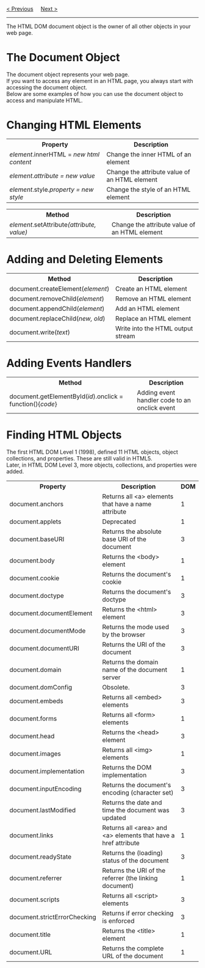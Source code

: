 <a href="/JS/DOM/Methods.md">&lt; Previous</a>
&nbsp;&nbsp;&nbsp;
<a href="/JS/DOM/Elements.md">Next &gt;</a>
<hr>
The HTML DOM document object is the owner of all other objects in your web page.
<h1>The Document Object</h1>
The document object represents your web page.
<br>
If you want to access any element in an HTML page, you always start with accessing the document object.
<br>
Below are some examples of how you can use the document object to access and manipulate HTML.
<h1>Changing HTML Elements</h1>
<table class="ws-table-all notranslate">
  <tr>
    <th>Property</th>
    <th>Description</th>
  </tr>
  <tr>
    <td><em>element</em>.innerHTML = <em>new html content</em></td>
    <td>Change the inner HTML of an element</td>
  </tr>
  <tr>
    <td><em>element</em>.<em>attribute = new value</em></td>
    <td>Change the attribute value of an HTML element</td>
  </tr>
  <tr>
    <td><em>element</em>.style.<em>property = new style</em></td>
    <td>Change the style of an HTML element</td>
  </tr>
</table>
<table class="ws-table-all notranslate">
  <tr>
    <th>Method</th>
    <th>Description</th>
  </tr>
  <tr>
    <td><em>element</em>.setAttribute<em>(attribute, value)</em></td>
    <td>Change the attribute value of an HTML element</td>
  </tr>
</table>
<h1>Adding and Deleting Elements</h1>
<table class="ws-table-all notranslate">
  <tr>
    <th>Method</th>
    <th>Description</th>
  </tr>
  <tr>
    <td>document.createElement(<em>element</em>)</td>
    <td>Create an HTML element</td>
  </tr>
  <tr>
    <td>document.removeChild(<em>element</em>)</td>
    <td>Remove an HTML element</td>
  </tr>
  <tr>
    <td>document.appendChild(<em>element</em>)</td>
    <td>Add an HTML element</td>
  </tr>
  <tr>
    <td>document.replaceChild(<em>new, old</em>)</td>
    <td>Replace an HTML element</td>
  </tr>
  <tr>
    <td>document.write(<em>text</em>)</td>
    <td>Write into the HTML output stream</td>
  </tr>
</table>
<h1>Adding Events Handlers</h1>
<table class="ws-table-all notranslate">
  <tr>
    <th>Method</th>
    <th>Description</th>
  </tr>
  <tr>
    <td>document.getElementById(<em>id</em>).onclick = function(){<em>code</em>}</td>
    <td>Adding event handler code to an onclick event</td>
  </tr>
</table>
<h1>Finding HTML Objects</h1>
The first HTML DOM Level 1 (1998), defined 11 HTML objects, object collections, and properties. These are still valid in HTML5.
<br>
Later, in HTML DOM Level 3, more objects, collections, and properties were added.
<table class="ws-table-all notranslate">
  <tr>
    <th>Property</th>
    <th>Description</th>
    <th>DOM</th>
  </tr>
  <tr>
    <td>document.anchors</td>
    <td>Returns all &lt;a&gt; elements that have a name attribute</td>
    <td>1</td>
  </tr>
  <tr>
    <td>document.applets</td>
    <td><span class="deprecated">Deprecated</span></td>
    <td>1</td>
  </tr>
  <tr>
    <td>document.baseURI</td>
    <td>Returns the absolute base URI of the document</td>
    <td>3</td>
  </tr>
  <tr>
    <td>document.body</td>
    <td>Returns the &lt;body&gt; element </td>
    <td>1</td>
  </tr>
  <tr>
    <td>document.cookie</td>
    <td>Returns the document's cookie</td>
    <td>1</td>
  </tr>
  <tr>
    <td>document.doctype</td>
    <td>Returns the document's doctype</td>
    <td>3</td>
  </tr>
  <tr>
    <td>document.documentElement</td>
    <td>Returns the &lt;html&gt; element </td>
    <td>3</td>
  </tr>
  <tr>
    <td>document.documentMode</td>
    <td>Returns the mode used by the browser</td>
    <td>3</td>
  </tr>
  <tr>
    <td>document.documentURI</td>
    <td>Returns the URI of the document </td>
    <td>3</td>
  </tr>
  <tr>
    <td>document.domain</td>
    <td>Returns the domain name of the document server </td>
    <td>1</td>
  </tr>
  <tr>
    <td>document.domConfig</td>
    <td><span class="deprecated">Obsolete.</span></td>
    <td>3</td>
  </tr>
  <tr>
    <td>document.embeds</td>
    <td>Returns all &lt;embed&gt; elements</td>
    <td>3</td>
  </tr>
  <tr>
    <td>document.forms</td>
    <td>Returns all &lt;form&gt; elements </td>
    <td>1</td>
  </tr>
  <tr>
    <td>document.head</td>
    <td>Returns the &lt;head&gt; element</td>
    <td>3</td>
  </tr>
  <tr>
    <td>document.images</td>
    <td>Returns all &lt;img&gt; elements </td>
    <td>1</td>
  </tr>
  <tr>
    <td>document.implementation</td>
    <td>Returns the DOM implementation</td>
    <td>3</td>
  </tr>
  <tr>
    <td>document.inputEncoding</td>
    <td>Returns the document's encoding (character set)</td>
    <td>3</td>
  </tr>
  <tr>
    <td>document.lastModified</td>
    <td>Returns the date and time the document was updated</td>
    <td>3</td>
  </tr>
  <tr>
    <td>document.links</td>
    <td>Returns all &lt;area&gt; and &lt;a&gt; elements that have a href attribute</td>
    <td>1</td>
  </tr>
  <tr>
    <td>document.readyState</td>
    <td>Returns the (loading) status of the document</td>
    <td>3</td>
  </tr>
  <tr>
    <td>document.referrer</td>
    <td>Returns the URI of the referrer (the linking document)</td>
    <td>1</td>
  </tr>
  <tr>
    <td>document.scripts</td>
    <td>Returns all &lt;script&gt; elements</td>
    <td>3</td>
  </tr>
  <tr>
    <td>document.strictErrorChecking</td>
    <td>Returns if error checking is enforced</td>
    <td>3</td>
  </tr>
  <tr>
    <td>document.title</td>
    <td>Returns the &lt;title&gt; element </td>
    <td>1</td>
  </tr>
  <tr>
    <td>document.URL</td>
    <td>Returns the complete URL of the document </td>
    <td>1</td>
  </tr>
</table>
